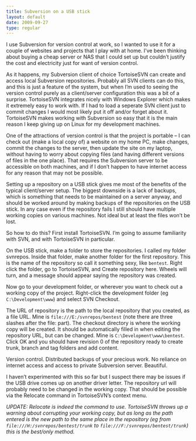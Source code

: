 ```yaml
---
title: Subversion on a USB stick
layout: default
date: 2009-09-27
type: regular
---
```


I use Subversion for version control at work, so I wanted to use it for a couple of websites and projects that I play with at home. I’ve been thinking about buying a cheap server or NAS that I could set up but couldn’t justify the cost and electricity just for want of version control.

As it happens, my Subversion client of choice TortoiseSVN can create and access local Subversion repositories. Probably all SVN clients can do this, and this is just a feature of the system, but when I’m used to seeing the version control purely as a client/server configuration this was a bit of a surprise. TortoiseSVN integrates nicely with Windows Explorer which makes it extremely easy to work with. If I had to load a seperate SVN client just to commit changes I would most likely put it off and/or forget about it. TortoiseSVN makes working with Subversion so easy that it is the main reason I keep giving up on Linux for my development machines.

One of the attractions of version control is that the project is portable – I can check out (make a local copy of) a website on my home PC, make changes, commit the changes to the server, then update the site on my laptop, without having to worry about copying files (and having different versions of files in the one place). That requires the Subversion server to be accessible on both machines, and if I don’t happen to have internet access for any reason that may not be possible.

Setting up a repository on a USB stick gives me most of the benefits of the typical client/server setup. The biggest downside is a lack of backups, which is something that needs to be maintained on a server anyway, and should be worked around by making backups of the repositories on the USB stick. In any case even if the repository fails I still should have multiple working copies on various machines. Not ideal but at least the files won’t be lost.

So how to do this? First install TortoiseSVN. I’m going to assume familiarity with SVN, and with TortoiseSVN in particular.

On the USB stick, make a folder to store the repositories. I called my folder svnrepos. Inside that folder, make another folder for the first repository. This is the name of the repository so call it something sexy, like `bentest`. Right click the folder, go to TortoiseSVN, and Create repository here. Wheels will turn, and a message should appear saying the repository was created.

Now go to your development folder, or wherever you want to check out a working copy of the project. Right-click the development folder (eg `C:\Development\www`) and select SVN Checkout.

The URL of repository is the path to the local repository that you created, as a file URL. Mine is `file:///E:/svnrepos/bentest` (note there are three slashes after the file: part). The checkout directory is where the working copy will be created. It should be automatically filled in when editing the repository URL, but can be changed. Mine is `C:\Development\www\bentest`. Click OK and you should have revision 0 of the repository ready to create trunk, branch and tag folders and add content.

Version control. Distributed backups of your precious work. No reliance on internet access and access to private Subversion server. Beautiful.

I haven’t experimented with this so far but I suspect there may be issues if the USB drive comes up on another driver letter. The repository url will probably need to be changed in the working copy. That should be possible via the Relocate command in TortoiseSVN’s context menu.

_UPDATE: Relocate is indeed the command to use. TortoiseSVN throws up a warning about corrupting your working copy, but as long as the path entered is the new path to the same place in the repository (eg from `file:///H:/svnrepos/bentest/trunk` to `file:///F:/svnrepos/bentest/trunk`) this is the best/only method._

